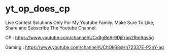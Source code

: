 # yt_op_does_cp
Live Contest Solutions Only For My Youtube Family.
Make Sure To Like, Share and Subscribe The Youtube Channel.

CP : https://www.youtube.com/channel/UCvBgBeAr9DjErbp2Rm9qv5g

Gaming : https://www.youtube.com/channel/UChOk68sHn72337E-P2nY-ag
